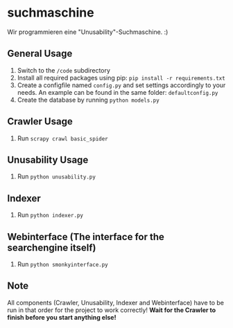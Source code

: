 # suchmaschine
Wir programmieren eine "Unusability"-Suchmaschine. :)


General Usage
-------------
1. Switch to the `/code` subdirectory
2. Install all required packages using pip: `pip install -r requirements.txt`
3. Create a configfile named `config.py` and set settings accordingly to your needs. An example can be found in the same folder: `defaultconfig.py`
4. Create the database by running `python models.py`


Crawler Usage
-------------
1. Run `scrapy crawl basic_spider`


Unusability Usage
-----------------
1. Run `python unusability.py`


Indexer
-------
1. Run `python indexer.py`

Webinterface (The interface for the searchengine itself)
------------
1. Run `python smonkyinterface.py`


Note
----
All components (Crawler, Unusability, Indexer and Webinterface) have to be run in that order for the project to work correctly! **Wait for the Crawler to finish before you start anything else!**
